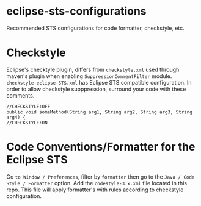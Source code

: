 # eclipse-sts-configurations
Recommended STS configurations for code formatter, checkstyle, etc. 

# Checkstyle
Eclipse's checktyle plugin, differs from `checkstyle.xml` used through maven's plugin when enabling `SuppressionCommentFilter` module. `checkstyle-eclipse-STS.xml` has Eclipse STS compatible configuration.
In order to allow checkstyle supppression, surround your code with these comments.
```
//CHECKSTYLE:OFF
public void someMethod(String arg1, String arg2, String arg3, String arg4) {
//CHECKSTYLE:ON
```

# Code Conventions/Formatter for the Eclipse STS
Go `to Window / Preferences`, filter by `formatter` then go to the `Java / Code Style / Formatter` option. Add the `codestyle-3.x.xml` file located in this repo. This file will apply formatter's with rules according to checkstyle configuration.
